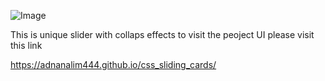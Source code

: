 ![Image](https://github.com/user-attachments/assets/644c2260-f279-4b48-b153-0ddf96ff8fbd) 

This is unique slider with collaps effects to visit the peoject UI please visit this link

https://adnanalim444.github.io/css_sliding_cards/ 


